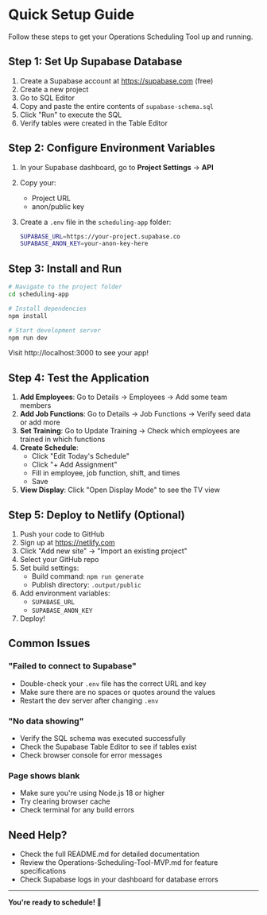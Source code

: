# Quick Setup Guide

Follow these steps to get your Operations Scheduling Tool up and running.

## Step 1: Set Up Supabase Database

1. Create a Supabase account at https://supabase.com (free)
2. Create a new project
3. Go to SQL Editor
4. Copy and paste the entire contents of `supabase-schema.sql`
5. Click "Run" to execute the SQL
6. Verify tables were created in the Table Editor

## Step 2: Configure Environment Variables

1. In your Supabase dashboard, go to **Project Settings** → **API**
2. Copy your:
   - Project URL
   - anon/public key

3. Create a `.env` file in the `scheduling-app` folder:
   ```bash
   SUPABASE_URL=https://your-project.supabase.co
   SUPABASE_ANON_KEY=your-anon-key-here
   ```

## Step 3: Install and Run

```bash
# Navigate to the project folder
cd scheduling-app

# Install dependencies
npm install

# Start development server
npm run dev
```

Visit http://localhost:3000 to see your app!

## Step 4: Test the Application

1. **Add Employees**: Go to Details → Employees → Add some team members
2. **Add Job Functions**: Go to Details → Job Functions → Verify seed data or add more
3. **Set Training**: Go to Update Training → Check which employees are trained in which functions
4. **Create Schedule**: 
   - Click "Edit Today's Schedule"
   - Click "+ Add Assignment"
   - Fill in employee, job function, shift, and times
   - Save
5. **View Display**: Click "Open Display Mode" to see the TV view

## Step 5: Deploy to Netlify (Optional)

1. Push your code to GitHub
2. Sign up at https://netlify.com
3. Click "Add new site" → "Import an existing project"
4. Select your GitHub repo
5. Set build settings:
   - Build command: `npm run generate`
   - Publish directory: `.output/public`
6. Add environment variables:
   - `SUPABASE_URL`
   - `SUPABASE_ANON_KEY`
7. Deploy!

## Common Issues

### "Failed to connect to Supabase"
- Double-check your `.env` file has the correct URL and key
- Make sure there are no spaces or quotes around the values
- Restart the dev server after changing `.env`

### "No data showing"
- Verify the SQL schema was executed successfully
- Check the Supabase Table Editor to see if tables exist
- Check browser console for error messages

### Page shows blank
- Make sure you're using Node.js 18 or higher
- Try clearing browser cache
- Check terminal for any build errors

## Need Help?

- Check the full README.md for detailed documentation
- Review the Operations-Scheduling-Tool-MVP.md for feature specifications
- Check Supabase logs in your dashboard for database errors

---

**You're ready to schedule! 🎉**

